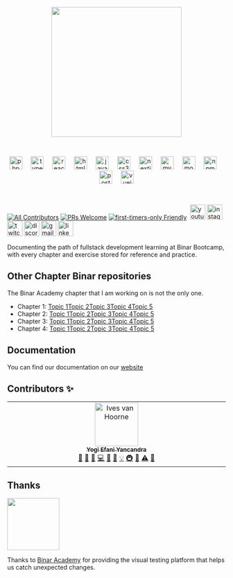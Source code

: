 <p align="center">
  <a href="https://github.com/FullstackPathBinar">
    <img src="https://miro.medium.com/v2/resize:fit:1050/1*qCVgBSXuVrr1VfrQ6DsHuA.png" height="300px">
  </a>
</p>

&nbsp;

<div align="center">
<img src="https://cdn.jsdelivr.net/gh/devicons/devicon/icons/php/php-original.svg" height="30" alt="php logo"  />
  <img width="12" />
  <img src="https://cdn.jsdelivr.net/gh/devicons/devicon/icons/typescript/typescript-original.svg" height="30" alt="typescript logo"  />
  <img width="12" />
  <img src="https://cdn.jsdelivr.net/gh/devicons/devicon/icons/react/react-original.svg" height="30" alt="react logo"  />
  <img width="12" />
  <img src="https://cdn.jsdelivr.net/gh/devicons/devicon/icons/html5/html5-original.svg" height="30" alt="html5 logo"  />
  <img width="12" />
  <img src="https://cdn.jsdelivr.net/gh/devicons/devicon/icons/javascript/javascript-original.svg" height="30" alt="javascript logo"  />
  <img width="12" />
  <img src="https://cdn.jsdelivr.net/gh/devicons/devicon/icons/css3/css3-original.svg" height="30" alt="css3 logo"  />
  <img width="12" />
  <!-- <img src="https://cdn.jsdelivr.net/gh/devicons/devicon/icons/docker/docker-original.svg" height="30" alt="docker logo"  />
  <img width="12" /> -->
  <!-- <img src="https://cdn.jsdelivr.net/gh/devicons/devicon/icons/django/django-plain.svg" height="30" alt="django logo"  />
  <img width="12" /> -->
  <img src="https://cdn.jsdelivr.net/gh/devicons/devicon/icons/nextjs/nextjs-original.svg" height="30" alt="nextjs logo"  />
  <img width="12" />
  <img src="https://cdn.jsdelivr.net/gh/devicons/devicon/icons/mysql/mysql-original.svg" height="30" alt="mysql logo"  />
  <img width="12" />
  <img src="https://cdn.jsdelivr.net/gh/devicons/devicon/icons/mongodb/mongodb-original.svg" height="30" alt="mongodb logo"  />
  <img width="12" />
  <img src="https://cdn.jsdelivr.net/gh/devicons/devicon/icons/npm/npm-original-wordmark.svg" height="30" alt="npm logo"  />
  <img width="12" />
  <!-- <img src="https://cdn.jsdelivr.net/gh/devicons/devicon/icons/nuxtjs/nuxtjs-original.svg" height="30" alt="nuxtjs logo"  />
  <img width="12" /> -->
  <img src="https://cdn.jsdelivr.net/gh/devicons/devicon/icons/postgresql/postgresql-original.svg" height="30" alt="postgresql logo"  />
  <img width="12" />
  <img src="https://cdn.jsdelivr.net/gh/devicons/devicon/icons/vuejs/vuejs-original.svg" height="30" alt="vuejs logo"  />
</div>

&nbsp;

[![All Contributors](https://img.shields.io/badge/all_contributors-1-orange.svg?style=flat-square)](#contributors-)
[![PRs Welcome](https://img.shields.io/badge/PRs-welcome-brightgreen.svg?style=flat-square)](http://makeapullrequest.com)
[![first-timers-only Friendly](https://img.shields.io/badge/first--timers--only-friendly-blue.svg)](http://www.firsttimersonly.com/)&nbsp;
<img src="https://img.shields.io/static/v1?message=Youtube&logo=youtube&label=&color=FF0000&logoColor=white&labelColor=&style=for-the-badge" height="35" alt="youtube logo"  />
  <img src="https://img.shields.io/static/v1?message=Instagram&logo=instagram&label=&color=E4405F&logoColor=white&labelColor=&style=for-the-badge" height="35" alt="instagram logo"  />
  <img src="https://img.shields.io/static/v1?message=Twitch&logo=twitch&label=&color=9146FF&logoColor=white&labelColor=&style=for-the-badge" height="35" alt="twitch logo"  />
  <img src="https://img.shields.io/static/v1?message=Discord&logo=discord&label=&color=7289DA&logoColor=white&labelColor=&style=for-the-badge" height="35" alt="discord logo"  />
  <img src="https://img.shields.io/static/v1?message=Gmail&logo=gmail&label=&color=D14836&logoColor=white&labelColor=&style=for-the-badge" height="35" alt="gmail logo"  />
  <img src="https://img.shields.io/static/v1?message=LinkedIn&logo=linkedin&label=&color=0077B5&logoColor=white&labelColor=&style=for-the-badge" height="35" alt="linkedin logo"  />
</div>

Documenting the path of fullstack development learning at Binar Bootcamp, with every chapter and exercise stored for reference and practice.

## Other Chapter Binar repositories

The Binar Academy chapter that I am working on is not the only one.

- Chapter 1: [Topic 1]()[Topic 2]()[Topic 3]()[Topic 4]()[Topic 5]()
- Chapter 2: [Topic 1]()[Topic 2]()[Topic 3]()[Topic 4]()[Topic 5]()
- Chapter 3: [Topic 1]()[Topic 2]()[Topic 3]()[Topic 4]()[Topic 5]()
- Chapter 4: [Topic 1]()[Topic 2]()[Topic 3]()[Topic 4]()[Topic 5]()

## Documentation

You can find our documentation on our
[website](https://github.com/FullstackPathBinar)

## Contributors ✨


<!-- ALL-CONTRIBUTORS-LIST:START - Do not remove or modify this section -->
<!-- prettier-ignore-start -->
<!-- markdownlint-disable -->
<table>
  <tbody>
    <tr>
      <td align="center" valign="top" width="14.28%"><a href="https://github.com/yogiefani"><img src="https://avatars.githubusercontent.com/u/106648832?v=4" width="100px;" alt="Ives van Hoorne"/><br /><sub><b>Yogi Efani Yancandra</b></sub></a><br /><a href="#question-CompuIves" title="Answering Questions">💬</a> <a href="#blog-CompuIves" title="Blogposts">📝</a> <a href="" title="Bug reports">🐛</a> <a href="https://github.com/FullstackPathBinar/FSW-CH2" title="Code">💻</a> <a href="#design-CompuIves" title="Design">🎨</a> <a href="https://github.com/FullstackPathBinar/FSW-CH2" title="Documentation">📖</a> <a href="#example-CompuIves" title="Examples">💡</a> <a href="#infra-CompuIves" title="Infrastructure (Hosting, Build-Tools, etc)">🚇</a> <a href="https://github.com/FullstackPathBinar/FSW-CH2/pulls" title="Reviewed Pull Requests">👀</a> <a href="https://github.com/FullstackPathBinar/FSW-CH2" title="Tests">⚠️</a> <a href="#tool-CompuIves" title="Tools">🔧</a></td>
    </tr>
  </tbody>
</table>

<!-- markdownlint-restore -->
<!-- prettier-ignore-end -->

<!-- ALL-CONTRIBUTORS-LIST:END -->

## Thanks

<a href="https://www.binar.co.id/"><img src="https://blogger.googleusercontent.com/img/b/R29vZ2xl/AVvXsEhbUebZ6Jcp050Tc4oEsk9PvfdObedheV9MkaSbzmR_uEqfwsneLp39hPn1Q4aJX-igDZB6G53jxGjFzGKTWqN89ZRwGdCEpRc2XYNYUuAEwPx_oQGViKPNREJYof7BnsaIR5q-LYzyCerfbsJurIilSBnmpR5yTinlBYpjPFGq8A1yuKMyeFE9zy12H5Y/s1280/D1B87AB8-DFCB-44C0-A4DC-9549F4637B29.jpeg" width="120"/></a>

Thanks to [Binar Academy](https://www.binar.co.id/) for providing the visual
testing platform that helps us catch unexpected changes.

